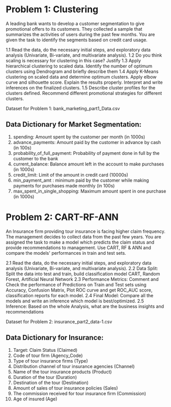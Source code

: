 Problem 1: Clustering
=====================

A leading bank wants to develop a customer segmentation to give promotional offers to its customers. They collected a sample that summarizes the activities of users during the past few months. You are given the task to identify the segments based on credit card usage.


1.1 Read the data, do the necessary initial steps, and exploratory data analysis (Univariate, Bi-variate, and multivariate analysis).
1.2 Do you think scaling is necessary for clustering in this case? Justify
1.3 Apply hierarchical clustering to scaled data. Identify the number of optimum clusters using Dendrogram and briefly describe them
1.4 Apply K-Means clustering on scaled data and determine optimum clusters. Apply elbow curve and silhouette score. Explain the results properly. Interpret and write inferences on the finalized clusters.
1.5 Describe cluster profiles for the clusters defined. Recommend different promotional strategies for different clusters.

Dataset for Problem 1: bank_marketing_part1_Data.csv

Data Dictionary for Market Segmentation:
----------------------------------------------------

1. spending: Amount spent by the customer per month (in 1000s)
2. advance_payments: Amount paid by the customer in advance by cash (in 100s)
3. probability_of_full_payment: Probability of payment done in full by the customer to the bank
4. current_balance: Balance amount left in the account to make purchases (in 1000s)
5. credit_limit: Limit of the amount in credit card (10000s)
6. min_payment_amt : minimum paid by the customer while making payments for purchases made monthly (in 100s)
7. max_spent_in_single_shopping: Maximum amount spent in one purchase (in 1000s)


Problem 2: CART-RF-ANN
======================

An Insurance firm providing tour insurance is facing higher claim frequency. The management decides to collect data from the past few years. You are assigned the task to make a model which predicts the claim status and provide recommendations to management. Use CART, RF & ANN and compare the models' performances in train and test sets.

2.1 Read the data, do the necessary initial steps, and exploratory data analysis (Univariate, Bi-variate, and multivariate analysis).
2.2 Data Split: Split the data into test and train, build classification model CART, Random Forest, Artificial Neural Network
2.3 Performance Metrics: Comment and Check the performance of Predictions on Train and Test sets using Accuracy, Confusion Matrix, Plot ROC curve and get ROC_AUC score, classification reports for each model. 
2.4 Final Model: Compare all the models and write an inference which model is best/optimized.
2.5 Inference: Based on the whole Analysis, what are the business insights and recommendations

Dataset for Problem 2: insurance_part2_data-1.csv

Data Dictionary for Insurance:
----------------------------------------------------
1. Target: Claim Status (Claimed)
2. Code of tour firm (Agency_Code)
3. Type of tour insurance firms (Type)
4. Distribution channel of tour insurance agencies (Channel)
5. Name of the tour insurance products (Product)
6. Duration of the tour (Duration)
7. Destination of the tour (Destination)
8. Amount of sales of tour insurance policies (Sales)
9. The commission received for tour insurance firm (Commission)
10. Age of insured (Age)
